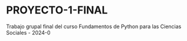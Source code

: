 # PROYECTO-1-FINAL
Trabajo grupal final del curso Fundamentos de Python para las Ciencias Sociales - 2024-0
